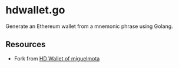 # hdwallet.go

Generate an Ethereum wallet from a mnemonic phrase using Golang.

## Resources

- Fork from [HD Wallet of miguelmota](https://gist.github.com/miguelmota/ee0fd9756e1651f38f4cd38c6e99b8bf)
